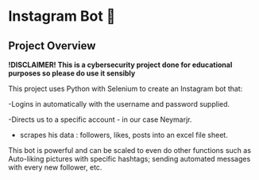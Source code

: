               
# Instagram Bot :rocket:


<h2>Project Overview</h2>

**!DISCLAIMER! This is a cybersecurity project done for educational purposes so please do use it sensibly**

This project uses   Python with Selenium to create an Instagram bot that:


-Logins in automatically with the username and password supplied.

-Directs us to a specific account - in our case Neymarjr.

- scrapes his data : followers, likes, posts into an excel file sheet.

This bot is powerful and can be scaled to even do other functions such as Auto-liking pictures with specific hashtags; sending automated messages with every new follower, etc.
